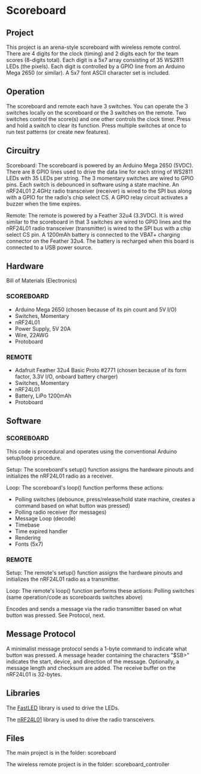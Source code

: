 Scoreboard
============
## Project
This project is an arena-style scoreboard with wireless remote control.  There are 4 digits for the clock (timing) and 2 digits each for the team scores (8-digits total).  Each digit is a 5x7 array consisting of 35 WS2811 LEDs (the pixels).  Each digit is controlled by a GPIO line from an Arduino Mega 2650 (or similar). A 5x7 font ASCII character set is included. 

## Operation
The scoreboard and remote each have 3 switches.  You can operate the 3 switches locally on the scoreboard or the 3 switches on the remote.   Two switches control the score(s) and one other controls the clock timer.  Press and hold a switch to clear its function.   Press multiple switches at once to run test patterns (or create new features). 

## Circuitry
Scoreboard: The scoreboard is powered by an Arduino Mega 2650 (5VDC).  There are 8 GPIO lines used to drive the data line for each string of WS2811 LEDs with 35 LEDs per string.  The 3 momentary switches are wired to GPIO pins.  Each switch is debounced in software using a state machine.   An nRF24L01 2.4GHz radio transceiver (receiver) is wired to the SPI bus along with a GPIO for the radio's chip select CS.  A GPIO relay circuit activates a buzzer when the time expires.

Remote:  The remote is powered by a Feather 32u4 (3.3VDC).  It is wired similar to the scoreboard in that 3 switches are wired to GPIO lines and the nRF24L01 radio transceiver (transmitter) is wired to the SPI bus with a chip select CS pin.  A 1200mAh battery is connected to the VBAT+ charging connector on the Feather 32u4.  The battery is recharged when this board is connected to a USB power source. 

## Hardware 
Bill of Materials (Electronics)

### SCOREBOARD
* Arduino Mega 2650 (chosen because of its pin count and 5V I/O)
* Switches, Momentary
* nRF24L01
* Power Supply, 5V 20A
* Wire, 22AWG
* Protoboard

### REMOTE
* Adafruit Feather 32u4 Basic Proto #2771 (chosen because of its form factor, 3.3V I/O, onboard battery charger)
* Switches, Momentary
* nRF24L01 
* Battery, LiPo 1200mAh
* Protoboard

## Software
### SCOREBOARD
This code is procedural and operates using the conventional Arduino setup/loop procedure.

Setup:  The scoreboard's setup() function assigns the hardware pinouts and initializes the nRF24L01 radio as a receiver.

Loop: The scoreboard's loop() function performs these actions:
* Polling switches (debounce, press/release/hold state machine, creates a command based on what button was pressed)
* Polling radio receiver (for messages)
* Message Loop (decode)
* Timebase
* Time expired handler
* Rendering
* Fonts (5x7)

### REMOTE
Setup:  The remote's setup() function assigns the hardware pinouts and initializes the nRF24L01 radio as a transmitter.

Loop: The remote's loop() function performs these actions:
Polling switches (same operation/code as scoreboards switches above)

Encodes and sends a message via the radio transmitter based on what button was pressed.   See Protocol, next.

## Message Protocol
A minimalist message protocol sends a 1-byte command to indicate what button was pressed.  A message header containing the characters "$SB>" indicates the start, device, and direction of the message.  Optionally, a message length and checksum are added.  The receive buffer on the nRF24L01 is 32-bytes.  

## Libraries
The [FastLED](https://github.com/FastLED/FastLED "FastLED") library is used to drive the LEDs. 

The [nRF24L01](https://github.com/tmrh20/RF24/ "nRF") library is used to drive the radio transceivers.

## Files
The main project is in the folder: scoreboard

The wireless remote project is in the folder: scoreboard_controller


